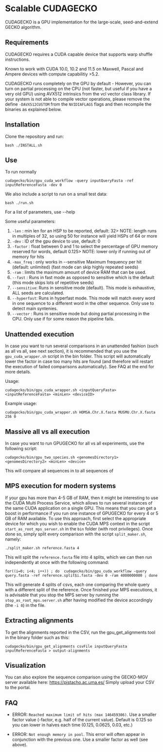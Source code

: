 # Scalable CUDAGECKO

CUDAGECKO is a GPU implementation for the large-scale, seed-and-extend GECKO algorithm. 

## Requirements

CUDAGECKO requires a CUDA capable device that supports warp shuffle instructions.

Known to work with CUDA 10.0, 10.2 and 11.5 on Maxwell, Pascal and Ampere  devices with compute capabilitiy >5.2.

CUDAGECKO runs completely on the GPU by default - However, you can turn on partial processing on the CPU (not faster, but useful if you have a very old GPU) using AVX512 intrinsics from the vcl vector class library. If your system is not able to compile vector operations, please remove the define `-DAVX512CUSTOM` from the `NVIDIAFLAGS` flags and then recompile the binaries as explained below.

## Installation

Clone the repository and run:

<!-- `make install -C cudagecko/cuda` -->

```
bash ./INSTALL.sh
```

## Use

To run normally

```cudagecko/bin/gpu_cuda_workflow -query inputQueryFasta -ref inputReferenceFasta -dev 0```

We also include a script to run on a small test data:

```
bash ./run.sh
```

For a list of parameters, use --help

Some useful parameters:

1. `-len`       : min len for an HSP to be reported, default: 32> NOTE: length runs in multiples of 32, so using 50 for instance will yield HSPs of 64 or more
2. `-dev`       : ID of the gpu device to use, default: 0
3. `-factor`    : float between 0 and 1 to select the percentage of GPU memory reserved for words, default 0.125> NOTE: lower only if running out of memory for hits
4. `-max_freq`  : only works in --sensitive Maximum frequency per hit (default: unlimited) (fast mode can skip highly repeated seeds)
5. `-ram`       : limits the maximum amount of device RAM that can be used.
6. `--fast`     : Runs in fast mode as opposed to sensitive which is the default (this mode skips lots of repetitive seeds)
7. `--sensitive`: Runs in sensitive mode (default). This mode is exhaustive, ALL seeds are calculated.
8. `--hyperfast`: Runs in hyperfast mode. This mode will match every word in one sequence to a different word in the other sequence. Only use to detect main syntenies.
9. `--vector`   : Runs in sensitive mode but doing partial processing in the CPU. Only use if for some reason the pipeline fails.


## Unattended execution

In case you want to run several comparisons in an unattended fashion (such as all vs all, see next section), it is recommended that you use the `gpu_cuda_wrapper.sh` script in the bin folder. This script will automatically lower the factor in case too many hits are found (and therefore will restart the execution of failed comparisons automatically). See FAQ at the end for more details.

Usage:

`cudagecko/bin/gpu_cuda_wrapper.sh <inputQueryFasta> <inputReferenceFasta> <minLen> <deviceID>`

Example usage:

`cudagecko/bin/gpu_cuda_wrapper.sh HOMSA.Chr.X.fasta MUSMU.Chr.X.fasta 256 0`

## Massive all vs all execution

In case you want to run GPUGECKO for all vs all experiments, use the following script:

`cudagecko/bin/gpu_two_species.sh <genomesDirectory1> <genomesDirectory2> <minLen> <device>`

This will compare all sequences in <genomesDirectory1> to all sequences of <genomesDirectory2>

## MPS execution for modern systems

If your gpu has more than 4-5 GB of RAM, then it might be interesting to use the CUDA Multi Process Service, which allows to run several instances of the same CUDA application on a single GPU. This means that you can get a boost in performance if you run one instance of GPUGECKO for every 4 or 5 GB of RAM available. To use this approach, first select the appropriate device for which you wish to enable the CUDA MPS context in the script `start_as_root_mps_server.sh` in the `bin` folder (with root privileges). Once done so, simply split every comparison with the script `split_maker.sh`, namely:

`./split_maker.sh reference.fasta 4`

This will split the `reference.fasta` file into 4 splits, which we can then run independently at once with the following command:

`for((i=0; i<4; i++)) ; do  cudagecko/bin/gpu_cuda_workflow -query query.fasta -ref reference.split$i.fasta -dev 0 -ram 4000000000 ; done`

This will generate 4 splits of csvs, each one comparing the whole query with a different split of the reference.
Once finished your MPS executions, it is advisable that you stop the MPS server by running the `stop_as_root_mps.server.sh` after having modified the device accordingly (the `-i 0`) in the file.

## Extracting alignments

To get the alignments reported in the CSV, run the gpu_get_alignments tool in the binary folder such as this:

`cudagecko/bin/gpu_get_alignments csvFile inputQueryFasta inputReferenceFasta > output-alignments`

## Visualization

You can also explore the sequence comparison using the GECKO-MGV server available here: https://pistacho.ac.uma.es/
Simply upload your CSV to the portal.

## FAQ

- ERROR: `Reached maximum limit of hits (max 146459306)`. Use a smaller factor value (-factor, e.g. half of the current value). Default is 0.125 so you can lower in halves each time (0.125, 0.0625, 0.03, etc.)


- ERROR: `Not enough memory in pool`. This error will often appear in conjunction with the previous one. Use a smaller factor as well (see above).
